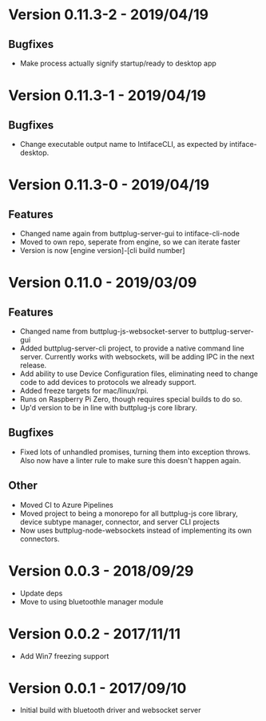 # Version 0.11.3-2 - 2019/04/19

## Bugfixes

- Make process actually signify startup/ready to desktop app

# Version 0.11.3-1 - 2019/04/19

## Bugfixes

- Change executable output name to IntifaceCLI, as expected by
  intiface-desktop.

# Version 0.11.3-0 - 2019/04/19

## Features

- Changed name again from buttplug-server-gui to intiface-cli-node
- Moved to own repo, seperate from engine, so we can iterate faster
- Version is now [engine version]-[cli build number]

# Version 0.11.0 - 2019/03/09

## Features

- Changed name from buttplug-js-websocket-server to
  buttplug-server-gui
- Added buttplug-server-cli project, to provide a native command line
  server. Currently works with websockets, will be adding IPC in the
  next release.
- Add ability to use Device Configuration files, eliminating need to
  change code to add devices to protocols we already support.
- Added freeze targets for mac/linux/rpi.
- Runs on Raspberry Pi Zero, though requires special builds to do so.
- Up'd version to be in line with buttplug-js core library.

## Bugfixes

- Fixed lots of unhandled promises, turning them into exception
  throws. Also now have a linter rule to make sure this doesn't happen
  again.

## Other

- Moved CI to Azure Pipelines
- Moved project to being a monorepo for all buttplug-js core library,
  device subtype manager, connector, and server CLI projects
- Now uses buttplug-node-websockets instead of implementing its own
  connectors.

# Version 0.0.3 - 2018/09/29

- Update deps
- Move to using bluetoothle manager module

# Version 0.0.2 - 2017/11/11

- Add Win7 freezing support

# Version 0.0.1 - 2017/09/10

- Initial build with bluetooth driver and websocket server
